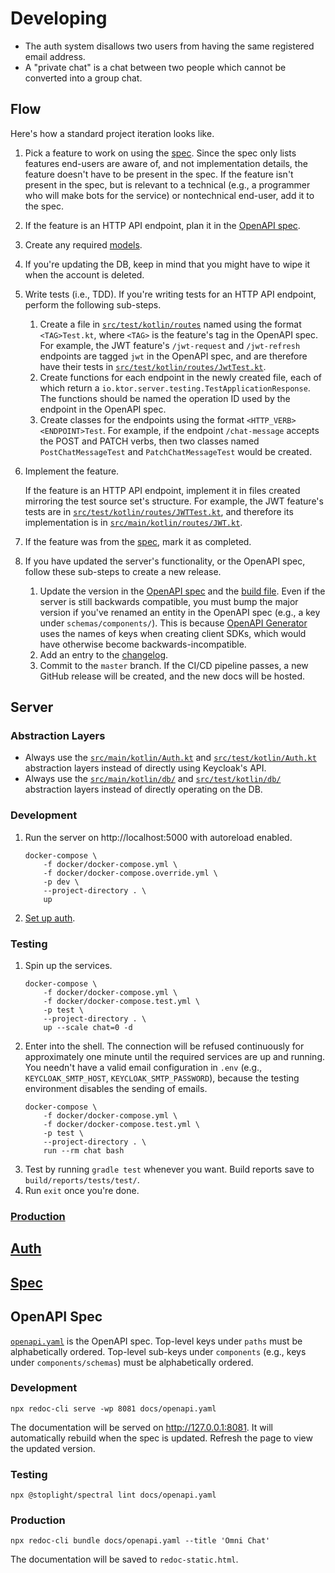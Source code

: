 # Developing

- The auth system disallows two users from having the same registered email address.
- A "private chat" is a chat between two people which cannot be converted into a group chat.

## Flow

Here's how a standard project iteration looks like.

1. Pick a feature to work on using the [spec](spec.md). Since the spec only lists features end-users are aware of, and not implementation details, the feature doesn't have to be present in the spec. If the feature isn't present in the spec, but is relevant to a technical (e.g., a programmer who will make bots for the service) or nontechnical end-user, add it to the spec. 
1. If the feature is an HTTP API endpoint, plan it in the [OpenAPI spec](openapi.yaml).
1. Create any required [models](../src/main/kotlin/Models.kt).
1. If you're updating the DB, keep in mind that you might have to wipe it when the account is deleted.
1. Write tests (i.e., TDD). If you're writing tests for an HTTP API endpoint, perform the following sub-steps.
    1. Create a file in [`src/test/kotlin/routes`](../src/test/kotlin/routes) named using the format `<TAG>Test.kt`, where `<TAG>` is the feature's tag in the OpenAPI spec. For example, the JWT feature's `/jwt-request` and `/jwt-refresh` endpoints are tagged `jwt` in the OpenAPI spec, and are therefore have their tests in [`src/test/kotlin/routes/JwtTest.kt`](../src/test/kotlin/routes/JwtTest.kt).
    1. Create functions for each endpoint in the newly created file, each of which return a `io.ktor.server.testing.TestApplicationResponse`. The functions should be named the operation ID used by the endpoint in the OpenAPI spec.
    1. Create classes for the endpoints using the format `<HTTP_VERB><ENDPOINT>Test`. For example, if the endpoint `/chat-message` accepts the POST and PATCH verbs, then two classes named `PostChatMessageTest` and `PatchChatMessageTest` would be created.
1. Implement the feature.

    If the feature is an HTTP API endpoint, implement it in files created mirroring the test source set's structure. For example, the JWT feature's tests are in [`src/test/kotlin/routes/JWTTest.kt`](../src/test/kotlin/routes/JwtTest.kt), and therefore its implementation is in [`src/main/kotlin/routes/JWT.kt`](../src/main/kotlin/routes/Jwt.kt).
1. If the feature was from the [spec](spec.md), mark it as completed.
1. If you have updated the server's functionality, or the OpenAPI spec, follow these sub-steps to create a new release.
    1. Update the version in the [OpenAPI spec](openapi.yaml) and the [build file](../build.gradle.kts). Even if the server is still backwards compatible, you must bump the major version if you've renamed an entity in the OpenAPI spec (e.g., a key under `schemas/components/`). This is because [OpenAPI Generator](https://openapi-generator.tech/) uses the names of keys when creating client SDKs, which would have otherwise become backwards-incompatible.
    1. Add an entry to the [changelog](CHANGELOG.md).
    1. Commit to the `master` branch. If the CI/CD pipeline passes, a new GitHub release will be created, and the new docs will be hosted.

## Server

### Abstraction Layers

- Always use the [`src/main/kotlin/Auth.kt`](../src/main/kotlin/Auth.kt) and [`src/test/kotlin/Auth.kt`](../src/test/kotlin/Auth.kt) abstraction layers instead of directly using Keycloak's API.
- Always use the [`src/main/kotlin/db/`](../src/main/kotlin/db) and [`src/test/kotlin/db/`](../src/test/kotlin/db) abstraction layers instead of directly operating on the DB.

### Development

1. Run the server on http://localhost:5000 with autoreload enabled.
    ```
    docker-compose \
        -f docker/docker-compose.yml \
        -f docker/docker-compose.override.yml \
        -p dev \
        --project-directory . \
        up
    ```
1. [Set up auth](auth_setup.md).

### Testing

1. Spin up the services.
    ```
    docker-compose \
        -f docker/docker-compose.yml \
        -f docker/docker-compose.test.yml \
        -p test \
        --project-directory . \
        up --scale chat=0 -d
    ```
1. Enter into the shell. The connection will be refused continuously for approximately one minute until the required services are up and running. You needn't have a valid email configuration in `.env` (e.g., `KEYCLOAK_SMTP_HOST`, `KEYCLOAK_SMTP_PASSWORD`), because the testing environment disables the sending of emails.
    ```
    docker-compose \
        -f docker/docker-compose.yml \
        -f docker/docker-compose.test.yml \
        -p test \
        --project-directory . \
        run --rm chat bash
    ```
1. Test by running `gradle test` whenever you want. Build reports save to `build/reports/tests/test/`.
1. Run `exit` once you're done.

### [Production](production.md)

## [Auth](auth.md)

## [Spec](spec.md)

## OpenAPI Spec

[`openapi.yaml`](openapi.yaml) is the OpenAPI spec. Top-level keys under `paths` must be alphabetically ordered. Top-level sub-keys under `components` (e.g., keys under `components/schemas`) must be alphabetically ordered.

### Development

```
npx redoc-cli serve -wp 8081 docs/openapi.yaml
```

The documentation will be served on http://127.0.0.1:8081. It will automatically rebuild when the spec is updated. Refresh the page to view the updated version.

### Testing

```
npx @stoplight/spectral lint docs/openapi.yaml
```

### Production

```
npx redoc-cli bundle docs/openapi.yaml --title 'Omni Chat'
```

The documentation will be saved to `redoc-static.html`.